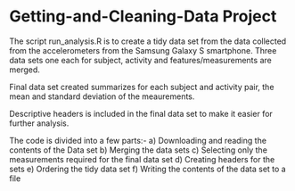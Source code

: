 # Getting-and-Cleaning-Data Project

The script run_analysis.R is to create a tidy data set from the data collected from the accelerometers from the Samsung Galaxy S smartphone.
Three data sets one each for subject, activity and features/measurements are merged.

Final data set created summarizes for each subject and activity pair, the mean and standard deviation of the meaurements. 

Descriptive headers is included in the final data set to make it easier for further analysis.

The code is divided into a few parts:-
a) Downloading and reading the contents of the Data set
b) Merging the data sets
c) Selecting only the measurements required for the final data set
d) Creating headers for the sets
e) Ordering the tidy data set
f) Writing the contents of the data set to a file

